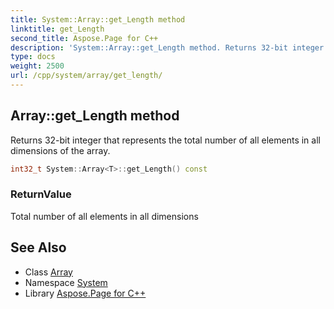 ```yaml
---
title: System::Array::get_Length method
linktitle: get_Length
second_title: Aspose.Page for C++
description: 'System::Array::get_Length method. Returns 32-bit integer that represents the total number of all elements in all dimensions of the array in C++.'
type: docs
weight: 2500
url: /cpp/system/array/get_length/
---
```

## Array::get_Length method


Returns 32-bit integer that represents the total number of all elements in all dimensions of the array.

```cpp
int32_t System::Array<T>::get_Length() const
```


### ReturnValue

Total number of all elements in all dimensions

## See Also

* Class [Array](../)
* Namespace [System](../../)
* Library [Aspose.Page for C++](../../../)
